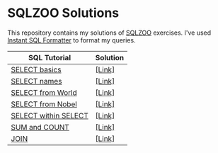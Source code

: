 # SQLZOO Solutions
This repository contains my solutions of [SQLZOO](https://sqlzoo.net/wiki/SQL_Tutorial) exercises. I've used [Instant SQL Formatter](https://www.dpriver.com/pp/sqlformat.htm) to format my queries.

| SQL Tutorial | Solution |
| ------------ | -------- |
| [SELECT basics](https://sqlzoo.net/wiki/SELECT_basics) | [[Link]](./0_select_basics.md) |
| [SELECT names](https://sqlzoo.net/wiki/SELECT_names) | [[Link]](./1_select_name.md) |
| [SELECT from World](https://sqlzoo.net/wiki/SELECT_from_WORLD_Tutorial) | [[Link]](./2_select_from_world.md) |
| [SELECT from Nobel](https://sqlzoo.net/wiki/SELECT_from_Nobel_Tutorial) | [[Link]](./3_select_from_nobel.md) |
| [SELECT within SELECT](https://sqlzoo.net/wiki/SELECT_within_SELECT_Tutorial) | [[Link]](./4_select_within_select.md) |
| [SUM and COUNT](https://sqlzoo.net/wiki/SUM_and_COUNT) | [[Link]](./5_sum_and_count.md) |
| [JOIN](https://sqlzoo.net/wiki/The_JOIN_operation) | [[Link]](./6_join.md) |
